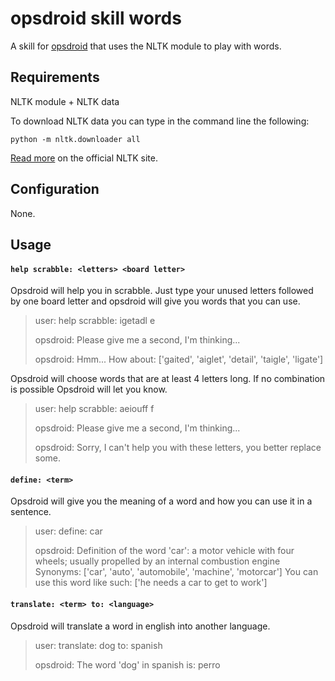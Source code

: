 # opsdroid skill words

A skill for [opsdroid](https://github.com/opsdroid/opsdroid) that uses the NLTK module to play with words.

## Requirements

NLTK module + NLTK data

To download NLTK data you can type in the command line the following:
```
python -m nltk.downloader all
```

[Read more](http://www.nltk.org/data.html) on the official NLTK site.

## Configuration

None.

## Usage

#### `help scrabble: <letters> <board letter>`

Opsdroid will help you in scrabble. Just type your unused letters followed by one board letter and opsdroid will give you words that you can use.

> user: help scrabble: igetadl e
>
> opsdroid: Please give me a second, I'm thinking...
>
> opsdroid: Hmm... How about: ['gaited', 'aiglet', 'detail', 'taigle', 'ligate']

Opsdroid will choose words that are at least 4 letters long. If no combination is possible Opsdroid will let you know.

> user: help scrabble: aeiouff f
>
> opsdroid: Please give me a second, I'm thinking...
>
> opsdroid: Sorry, I can't help you with these letters, you better replace some.

#### `define: <term>`

Opsdroid will give you the meaning of a word and how you can use it in a sentence.

> user: define: car
>
> opsdroid: 
> Definition of the word 'car': a motor vehicle with four wheels; usually propelled by an internal combustion engine 
> Synonyms: ['car', 'auto', 'automobile', 'machine', 'motorcar'] 
> You can use this word like such: ['he needs a car to get to work']

#### `translate: <term> to: <language>`

Opsdroid will translate a word in english into another language.

> user: translate: dog to: spanish
>
> opsdroid: The word 'dog' in spanish is: perro

